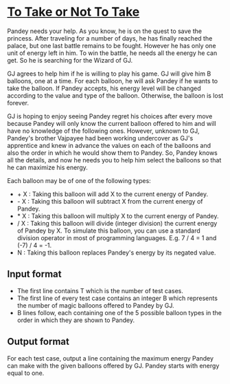 # [To Take or Not To Take][link]

Pandey needs your help. As you know, he is on the quest to save the princess. After traveling for a number of days, he has finally reached the palace, but one last battle remains to be fought. However he has only one unit of energy left in him. To win the battle, he needs all the energy he can get. So he is searching for the Wizard of GJ.

GJ agrees to help him if he is willing to play his game. GJ will give him B balloons, one at a time. For each balloon, he will ask Pandey if he wants to take the balloon. If Pandey accepts, his energy level will be changed according to the value and type of the balloon. Otherwise, the balloon is lost forever.

GJ is hoping to enjoy seeing Pandey regret his choices after every move because Pandey will only know the current balloon offered to him and will have no knowledge of the following ones. However, unknown to GJ, Pandey's brother Vajpayee had been working undercover as GJ's apprentice and knew in advance the values on each of the balloons and also the order in which he would show them to Pandey. So, Pandey knows all the details, and now he needs you to help him select the balloons so that he can maximize his energy.

Each balloon may be of one of the following types:

- \+ X : Taking this balloon will add X to the current energy of Pandey.
- \- X : Taking this balloon will subtract X from the current energy of Pandey.
- \* X : Taking this balloon will multiply X to the current energy of Pandey.
- / X : Taking this balloon will divide (integer division) the current energy of Pandey by X. To simulate this balloon, you can use a standard division operator in most of programming languages. E.g. 7 / 4 = 1 and (-7) / 4 = -1.
- N : Taking this balloon replaces Pandey's energy by its negated value.

## Input format

- The first line contains T which is the number of test cases.
- The first line of every test case contains an integer B which represents the number of magic balloons offered to Pandey by GJ.
- B lines follow, each containing one of the 5 possible balloon types in the order in which they are shown to Pandey.

## Output format

For each test case, output a line containing the maximum energy Pandey can make with the given balloons offered by GJ. Pandey starts with energy equal to one.

[link]: https://www.hackerearth.com/practice/basic-programming/implementation/basics-of-implementation/practice-problems/algorithm/totakeornottotake/
